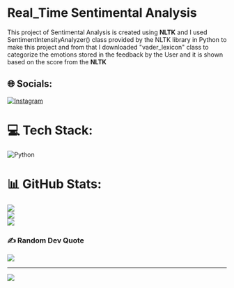 # Real_Time Sentimental Analysis
This project of Sentimental Analysis is created using **NLTK** and I used SentimentIntensityAnalyzer() class provided by the NLTK library in Python to make this project and from that I downloaded "vader_lexicon" class to categorize the emotions stored in the feedback by the User and it is shown based on the score from the **NLTK**

## 🌐 Socials:
[![Instagram](https://img.shields.io/badge/Instagram-%23E4405F.svg?logo=Instagram&logoColor=white)](https://instagram.com/_i_am_joshua_) 

# 💻 Tech Stack:
![Python](https://img.shields.io/badge/python-3670A0?style=for-the-badge&logo=python&logoColor=ffdd54)
# 📊 GitHub Stats:
![](https://github-readme-stats.vercel.app/api?username=Joshua992700&theme=dark&hide_border=false&include_all_commits=false&count_private=false)<br/>
![](https://github-readme-streak-stats.herokuapp.com/?user=Joshua992700&theme=dark&hide_border=false)<br/>
![](https://github-readme-stats.vercel.app/api/top-langs/?username=Joshua992700&theme=dark&hide_border=false&include_all_commits=false&count_private=false&layout=compact)

### ✍️ Random Dev Quote
![](https://quotes-github-readme.vercel.app/api?type=horizontal&theme=radical)

---
[![](https://visitcount.itsvg.in/api?id=Joshua992700&icon=0&color=0)](https://visitcount.itsvg.in)

<!-- Proudly created with GPRM ( https://gprm.itsvg.in ) -->
